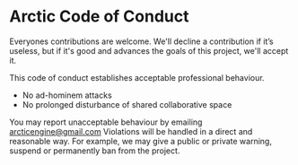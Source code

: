 # Arctic Code of Conduct

Everyones contributions are welcome. We'll decline a contribution if it’s useless, but if it's good and advances the goals of this project, we'll accept it.

This code of conduct establishes acceptable professional behaviour.

- No ad-hominem attacks
- No prolonged disturbance of shared collaborative space

You may report unacceptable behaviour by emailing arcticengine@gmail.com
Violations will be handled in a direct and reasonable way. For example, we may give a public or private warning, suspend or permanently ban from the project.
